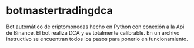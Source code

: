 # botmastertradingdca
Bot automático de criptomonedas hecho en Python con conexión a la Api de Binance. El bot realiza DCA y es totalmente calibrable. En un archivo instructivo se encuentran todos los pasos para ponerlo en funcionamiento. 
